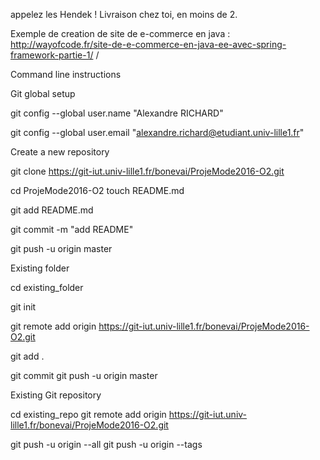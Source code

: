 appelez les Hendek !
Livraison chez toi, en moins de 2.

Exemple de creation de site de e-commerce en java : http://wayofcode.fr/site-de-e-commerce-en-java-ee-avec-spring-framework-partie-1/
/


Command line instructions 


Git global setup 

git config --global user.name "Alexandre RICHARD" 


git config --global user.email "alexandre.richard@etudiant.univ-lille1.fr" 



Create a new repository 

git clone https://git-iut.univ-lille1.fr/bonevai/ProjeMode2016-O2.git  

cd ProjeMode2016-O2 touch README.md 

git add README.md 

git commit -m "add README" 

git push -u origin master 


Existing folder 

cd existing_folder 


git init 

git remote add origin https://git-iut.univ-lille1.fr/bonevai/ProjeMode2016-O2.git 


git add . 


git commit git push -u origin master 



Existing Git repository 



cd existing_repo git remote add origin https://git-iut.univ-lille1.fr/bonevai/ProjeMode2016-O2.git 


git push -u origin --all git push -u origin --tags

